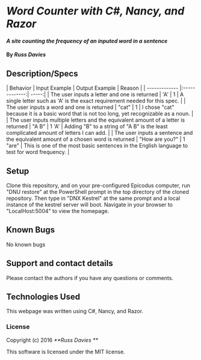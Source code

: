 # _Word Counter with C#, Nancy, and Razor_

#### _A site counting the frequency of an inputed word in a sentence_

#### By _**Russ Davies**_

## Description/Specs

| Behavior        | Input Example           | Output Example  | Reason |
| ------------- |:-------------:| -----:|
| The user inputs a letter and one is returned | 'A' | 1 | A single letter such as 'A' is the exact requirement needed for this spec. |
| The user inputs a word and one is returned | "cat" | 1 | I chose "cat" because it is a basic word that is not too long, yet recognizable as a noun. |
| The user inputs multiple letters and the equivalent amount of a letter is returned | "A B" | 1 'A' | Adding "B" to a string of "A B" is the least complicated amount of letters I can add. |
| The user inputs a sentence and the equivalent amount of a chosen word is returned | "How are you?" | 1 "are" | This is one of the most basic sentences in the English language to test for word frequency. |


## Setup

 Clone this repository, and on your pre-configured Epicodus computer, run "DNU restore" at the PowerShell prompt in the top directory of the cloned repository. Then type in "DNX Kestrel" at the same prompt and a local instance of the kestrel server will boot. Navigate in your browser to "LocalHost:5004" to view the homepage.

## Known Bugs
No known bugs

## Support and contact details
Please contact the authors if you have any questions or comments.

## Technologies Used
This webpage was written using C#, Nancy, and Razor.

### License
Copyright (c) 2016 _**Russ Davies **_

This software is licensed under the MIT license.
